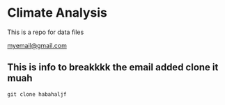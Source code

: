 # Climate Analysis	
This is a repo for data files

myemail@gmail.com

## This is info to breakkkk the email added clone it muah
```
git clone habahaljf
```

